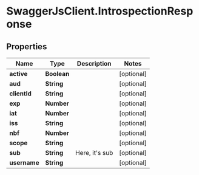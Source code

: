 # SwaggerJsClient.IntrospectionResponse

## Properties
Name | Type | Description | Notes
------------ | ------------- | ------------- | -------------
**active** | **Boolean** |  | [optional] 
**aud** | **String** |  | [optional] 
**clientId** | **String** |  | [optional] 
**exp** | **Number** |  | [optional] 
**iat** | **Number** |  | [optional] 
**iss** | **String** |  | [optional] 
**nbf** | **Number** |  | [optional] 
**scope** | **String** |  | [optional] 
**sub** | **String** | Here, it&#39;s sub | [optional] 
**username** | **String** |  | [optional] 


